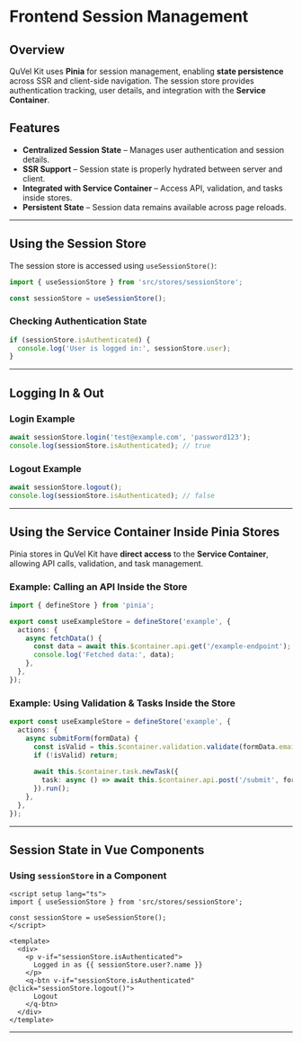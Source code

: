 # Frontend Session Management

## Overview

QuVel Kit uses **Pinia** for session management, enabling **state persistence** across SSR and client-side navigation. The session store provides authentication tracking, user details, and integration with the **Service Container**.

## Features

- **Centralized Session State** – Manages user authentication and session details.
- **SSR Support** – Session state is properly hydrated between server and client.
- **Integrated with Service Container** – Access API, validation, and tasks inside stores.
- **Persistent State** – Session data remains available across page reloads.

---

## Using the Session Store

The session store is accessed using `useSessionStore()`:

```ts
import { useSessionStore } from 'src/stores/sessionStore';

const sessionStore = useSessionStore();
```

### **Checking Authentication State**

```ts
if (sessionStore.isAuthenticated) {
  console.log('User is logged in:', sessionStore.user);
}
```

---

## **Logging In & Out**

### **Login Example**

```ts
await sessionStore.login('test@example.com', 'password123');
console.log(sessionStore.isAuthenticated); // true
```

### **Logout Example**

```ts
await sessionStore.logout();
console.log(sessionStore.isAuthenticated); // false
```

---

## **Using the Service Container Inside Pinia Stores**

Pinia stores in QuVel Kit have **direct access** to the **Service Container**, allowing API calls, validation, and task management.

### **Example: Calling an API Inside the Store**

```ts
import { defineStore } from 'pinia';

export const useExampleStore = defineStore('example', {
  actions: {
    async fetchData() {
      const data = await this.$container.api.get('/example-endpoint');
      console.log('Fetched data:', data);
    },
  },
});
```

### **Example: Using Validation & Tasks Inside the Store**

```ts
export const useExampleStore = defineStore('example', {
  actions: {
    async submitForm(formData) {
      const isValid = this.$container.validation.validate(formData.email, emailSchema(), 'Email');
      if (!isValid) return;
      
      await this.$container.task.newTask({
        task: async () => await this.$container.api.post('/submit', formData),
      }).run();
    },
  },
});
```

---

## **Session State in Vue Components**

### **Using `sessionStore` in a Component**

```vue
<script setup lang="ts">
import { useSessionStore } from 'src/stores/sessionStore';

const sessionStore = useSessionStore();
</script>

<template>
  <div>
    <p v-if="sessionStore.isAuthenticated">
      Logged in as {{ sessionStore.user?.name }}
    </p>
    <q-btn v-if="sessionStore.isAuthenticated" @click="sessionStore.logout()">
      Logout
    </q-btn>
  </div>
</template>
```

---
